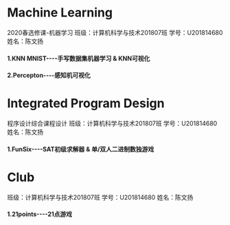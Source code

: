 # Machine Learning
2020春选修课-机器学习
班级：计算机科学与技术201807班
学号：U201814680
姓名：陈文扬

#### 1.KNN MNIST----手写数据集机器学习 & KNN可视化
#### 2.Percepton----感知机可视化

# Integrated Program Design
程序设计综合课程设计
班级：计算机科学与技术201807班
学号：U201814680
姓名：陈文扬

#### 1.FunSix----SAT初级求解器 & 单/双人二进制数独游戏

# Club
班级：计算机科学与技术201807班
学号：U201814680
姓名：陈文扬

#### 1.21points----21点游戏
